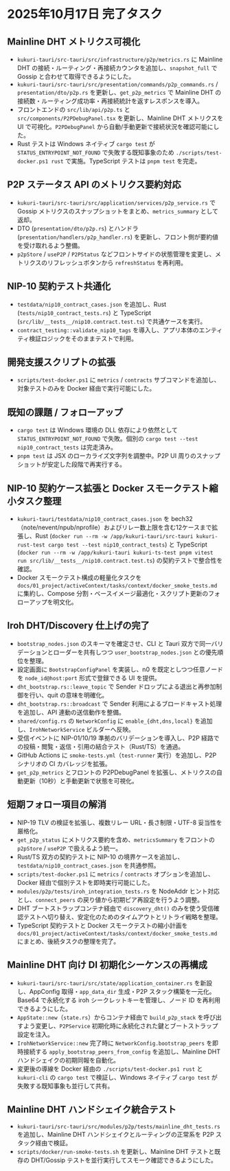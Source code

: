 # 2025年10月17日 完了タスク

## Mainline DHT メトリクス可視化
- `kukuri-tauri/src-tauri/src/infrastructure/p2p/metrics.rs` に Mainline DHT の接続・ルーティング・再接続カウンタを追加し、`snapshot_full` で Gossip と合わせて取得できるようにした。
- `kukuri-tauri/src-tauri/src/presentation/commands/p2p_commands.rs` / `presentation/dto/p2p.rs` を更新し、`get_p2p_metrics` で Mainline DHT の接続数・ルーティング成功率・再接続統計を返すレスポンスを導入。
- フロントエンドの `src/lib/api/p2p.ts` と `src/components/P2PDebugPanel.tsx` を更新し、Mainline DHT メトリクスを UI で可視化。`P2PDebugPanel` から自動/手動更新で接続状況を確認可能にした。
- Rust テストは Windows ネイティブ `cargo test` が `STATUS_ENTRYPOINT_NOT_FOUND` で失敗する既知事象のため `./scripts/test-docker.ps1 rust` で実施。TypeScript テストは `pnpm test` を完走。

## P2P ステータス API のメトリクス要約対応
- `kukuri-tauri/src-tauri/src/application/services/p2p_service.rs` で Gossip メトリクスのスナップショットをまとめ、`metrics_summary` として返却。
- DTO (`presentation/dto/p2p.rs`) とハンドラ (`presentation/handlers/p2p_handler.rs`) を更新し、フロント側が要約値を受け取れるよう整備。
- `p2pStore` / `useP2P` / `P2PStatus` などフロントサイドの状態管理を変更し、メトリクスのリフレッシュボタンから `refreshStatus` を再利用。

## NIP-10 契約テスト共通化
- `testdata/nip10_contract_cases.json` を追加し、Rust (`tests/nip10_contract_tests.rs`) と TypeScript (`src/lib/__tests__/nip10.contract.test.ts`) で共通ケースを実行。
- `contract_testing::validate_nip10_tags` を導入し、アプリ本体のエンティティ検証ロジックをそのままテストで利用。

## 開発支援スクリプトの拡張
- `scripts/test-docker.ps1` に `metrics` / `contracts` サブコマンドを追加し、対象テストのみを Docker 経由で実行可能にした。

## 既知の課題 / フォローアップ
- `cargo test` は Windows 環境の DLL 依存により依然として `STATUS_ENTRYPOINT_NOT_FOUND` で失敗。個別の `cargo test --test nip10_contract_tests` は完走済み。
- `pnpm test` は JSX のローカライズ文字列を調整中。P2P UI 周りのスナップショットが安定した段階で再実行する。

## NIP-10 契約ケース拡張と Docker スモークテスト縮小タスク整理
- `kukuri-tauri/testdata/nip10_contract_cases.json` を bech32（note/nevent/npub/nprofile）およびリレー数上限を含む12ケースまで拡張し、Rust (`docker run --rm -w /app/kukuri-tauri/src-tauri kukuri-rust-test cargo test --test nip10_contract_tests`) と TypeScript (`docker run --rm -w /app/kukuri-tauri kukuri-ts-test pnpm vitest run src/lib/__tests__/nip10.contract.test.ts`) の契約テストで整合性を確認。
- Docker スモークテスト構成の軽量化タスクを `docs/01_project/activeContext/tasks/context/docker_smoke_tests.md` に集約し、Compose 分割・ベースイメージ最適化・スクリプト更新のフォローアップを明文化。

## Iroh DHT/Discovery 仕上げの完了
- `bootstrap_nodes.json` のスキーマを確定させ、CLI と Tauri 双方で同一バリデーションとローダーを共有しつつ `user_bootstrap_nodes.json` との優先順位を整理。
- 設定画面に `BootstrapConfigPanel` を実装し、n0 を既定としつつ任意ノードを `node_id@host:port` 形式で登録できる UI を提供。
- `dht_bootstrap.rs::leave_topic` で Sender ドロップによる退出と再参加制御を行い、quit の意味を明確化。
- `dht_bootstrap.rs::broadcast` で Sender 利用によるブロードキャスト処理を追加し、API 連動の送信動作を整備。
- `shared/config.rs` の `NetworkConfig` に `enable_{dht,dns,local}` を追加し、`IrohNetworkService` ビルダーへ反映。
- 受信イベントに NIP-01/10/19 準拠のバリデーションを導入し、P2P 経路での投稿・閲覧・返信・引用の結合テスト（Rust/TS）を通過。
- GitHub Actions に `smoke-tests.yml`（`test-runner` 実行）を追加し、P2P シナリオの CI カバレッジを拡張。
- `get_p2p_metrics` とフロントの P2PDebugPanel を拡張し、メトリクスの自動更新（10秒）と手動更新で状態を可視化。

## 短期フォロー項目の解消
- NIP-19 TLV の検証を拡張し、複数リレー URL・長さ制限・UTF-8 妥当性を厳格化。
- `get_p2p_status` にメトリクス要約を含め、`metricsSummary` をフロントの `p2pStore` / `useP2P` で扱えるよう統一。
- Rust/TS 双方の契約テストに NIP-10 の境界ケースを追加し、`testdata/nip10_contract_cases.json` を共通参照。
- `scripts/test-docker.ps1` に `metrics` / `contracts` オプションを追加し、Docker 経由で個別テストを即時実行可能にした。
- `modules/p2p/tests/iroh_integration_tests.rs` を NodeAddr ヒント対応とし、`connect_peers` の戻り値から初期ピア再設定を行うよう調整。
- DHT ブートストラップコンテナ経由で `discovery_dht()` のみを使う受信確認テストへ切り替え、安定化のためのタイムアウトとリトライ戦略を整理。
- TypeScript 契約テストと Docker スモークテストの縮小計画を `docs/01_project/activeContext/tasks/context/docker_smoke_tests.md` にまとめ、後続タスクの整理を完了。

## Mainline DHT 向け DI 初期化シーケンスの再構成
- `kukuri-tauri/src-tauri/src/state/application_container.rs` を新設し、AppConfig 取得・`app_data_dir` 生成・P2P スタック構築を一元化。Base64 で永続化する iroh シークレットキーを管理し、ノード ID を再利用できるようにした。
- `AppState::new`（`state.rs`）からコンテナ経由で `build_p2p_stack` を呼び出すよう変更し、`P2PService` 初期化時に永続化された鍵とブートストラップ設定を注入。
- `IrohNetworkService::new` 完了時に `NetworkConfig.bootstrap_peers` を即時接続する `apply_bootstrap_peers_from_config` を追加し、Mainline DHT ハンドシェイクの初期同報を自動化。
- 変更後の導線を Docker 経由の `./scripts/test-docker.ps1 rust` と `kukuri-cli` の `cargo test` で検証し、Windows ネイティブ `cargo test` が失敗する既知事象も並行して共有。

## Mainline DHT ハンドシェイク統合テスト
- `kukuri-tauri/src-tauri/src/modules/p2p/tests/mainline_dht_tests.rs` を追加し、Mainline DHT ハンドシェイクとルーティングの正常系を P2P スタック経由で検証。
- `scripts/docker/run-smoke-tests.sh` を更新し、Mainline DHT テストと既存の DHT/Gossip テストを並行実行してスモーク確認できるようにした。
